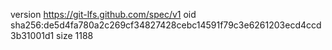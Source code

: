 version https://git-lfs.github.com/spec/v1
oid sha256:de5d4fa780a2c269cf34827428cebc14591f79c3e6261203ecd4ccd3b31001d1
size 1188
